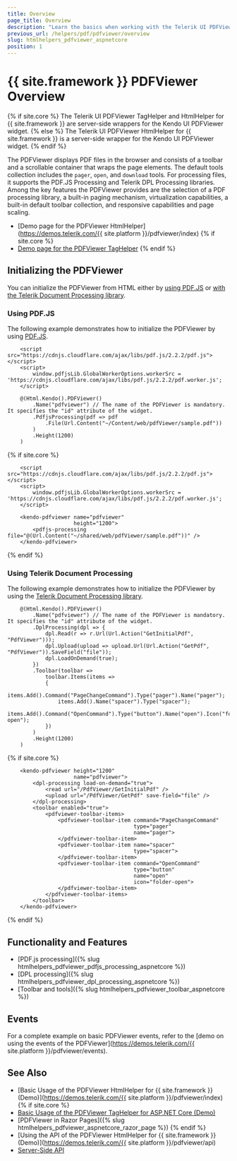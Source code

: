 ```yaml
---
title: Overview
page_title: Overview
description: "Learn the basics when working with the Telerik UI PDFViewer component for {{ site.framework }}."
previous_url: /helpers/pdf/pdfviewer/overview
slug: htmlhelpers_pdfviewer_aspnetcore
position: 1
---
```


# {{ site.framework }} PDFViewer Overview

{% if site.core %}
The Telerik UI PDFViewer TagHelper and HtmlHelper for {{ site.framework }} are server-side wrappers for the Kendo UI PDFViewer widget.
{% else %}
The Telerik UI PDFViewer HtmlHelper for {{ site.framework }} is a server-side wrapper for the Kendo UI PDFViewer widget.
{% endif %}

The PDFViewer displays PDF files in the browser and consists of a toolbar and a scrollable container that wraps the page elements. The default tools collection includes the `pager`, `open`, and `download` tools. For processing files, it supports the PDF.JS Processing and Telerik DPL Processing libraries. Among the key features the PDFViewer provides are the selection of a PDF processing library, a built-in paging mechanism, virtualization capabilities, a built-in default toolbar collection, and responsive capabilities and page scaling.

* [Demo page for the PDFViewer HtmlHelper](https://demos.telerik.com/{{ site.platform }}/pdfviewer/index)
{% if site.core %}
* [Demo page for the PDFViewer TagHelper](https://demos.telerik.com/aspnet-core/pdfviewer/tag-helper)
{% endif %}

## Initializing the PDFViewer

You can initialize the PDFViewer from HTML either by [using PDF.JS](#using-pdfjs) or [with the Telerik Document Processing library](#using-telerik-document-processing).

### Using PDF.JS

The following example demonstrates how to initialize the PDFViewer by using [PDF.JS](https://mozilla.github.io/pdf.js/).

```HtmlHelper
    <script src="https://cdnjs.cloudflare.com/ajax/libs/pdf.js/2.2.2/pdf.js"></script>
    <script>
        window.pdfjsLib.GlobalWorkerOptions.workerSrc = 'https://cdnjs.cloudflare.com/ajax/libs/pdf.js/2.2.2/pdf.worker.js';
    </script>

    @(Html.Kendo().PDFViewer()
        .Name("pdfviewer") // The name of the PDFViewer is mandatory. It specifies the "id" attribute of the widget.
        .PdfjsProcessing(pdf => pdf
            .File(Url.Content("~/Content/web/pdfViewer/sample.pdf"))
        )
        .Height(1200)
    )
```
{% if site.core %}
```TagHelper
    <script src="https://cdnjs.cloudflare.com/ajax/libs/pdf.js/2.2.2/pdf.js"></script>
    <script>
        window.pdfjsLib.GlobalWorkerOptions.workerSrc = 'https://cdnjs.cloudflare.com/ajax/libs/pdf.js/2.2.2/pdf.worker.js';
    </script>

    <kendo-pdfviewer name="pdfviewer"
                     height="1200">
        <pdfjs-processing file="@(Url.Content("~/shared/web/pdfViewer/sample.pdf"))" />
    </kendo-pdfviewer>
```
{% endif %}

### Using Telerik Document Processing

The following example demonstrates how to initialize the PDFViewer by using the [Telerik Document Processing library](https://docs.telerik.com/devtools/document-processing/introduction).

```HtmlHelper
    @(Html.Kendo().PDFViewer()
        .Name("pdfviewer") // The name of the PDFViewer is mandatory. It specifies the "id" attribute of the widget.
        .DplProcessing(dpl => {
            dpl.Read(r => r.Url(Url.Action("GetInitialPdf", "PdfViewer")));
            dpl.Upload(upload => upload.Url(Url.Action("GetPdf", "PdfViewer")).SaveField("file"));
            dpl.LoadOnDemand(true);
        })
        .Toolbar(toolbar =>
            toolbar.Items(items =>
            {
                items.Add().Command("PageChangeCommand").Type("pager").Name("pager");
                items.Add().Name("spacer").Type("spacer");
                items.Add().Command("OpenCommand").Type("button").Name("open").Icon("folder-open");
            })
        )
        .Height(1200)
    )
```
{% if site.core %}
```TagHelper
    <kendo-pdfviewer height="1200"
                     name="pdfviewer">
        <dpl-processing load-on-demand="true">
            <read url="/PdfViewer/GetInitialPdf" />
            <upload url="/PdfViewer/GetPdf" save-field="file" />
        </dpl-processing>
        <toolbar enabled="true">
            <pdfviewer-toolbar-items>
                <pdfviewer-toolbar-item command="PageChangeCommand"
                                        type="pager"
                                        name="pager">
                </pdfviewer-toolbar-item>
                <pdfviewer-toolbar-item name="spacer"
                                        type="spacer">
                </pdfviewer-toolbar-item>
                <pdfviewer-toolbar-item command="OpenCommand"
                                        type="button"
                                        name="open"
                                        icon="folder-open">
                </pdfviewer-toolbar-item>
            </pdfviewer-toolbar-items>
        </toolbar>
    </kendo-pdfviewer>
```
{% endif %}

## Functionality and Features

* [PDF.js processing]({% slug htmlhelpers_pdfviewer_pdfjs_processing_aspnetcore %})
* [DPL processing]({% slug htmlhelpers_pdfviewer_dpl_processing_aspnetcore %})
* [Toolbar and tools]({% slug htmlhelpers_pdfviewer_toolbar_aspnetcore %})

## Events

For a complete example on basic PDFViewer events, refer to the [demo on using the events of the PDFViewer](https://demos.telerik.com/{{ site.platform }}/pdfviewer/events).

## See Also

* [Basic Usage of the PDFViewer HtmlHelper for {{ site.framework }} (Demo)](https://demos.telerik.com/{{ site.platform }}/pdfviewer/index)
{% if site.core %}
* [Basic Usage of the PDFViewer TagHelper for ASP.NET Core (Demo)](https://demos.telerik.com/aspnet-core/pdfviewer/tag-helper)
* [PDFViewer in Razor Pages]({% slug htmlhelpers_pdfviewer_aspnetcore_razor_page %})
{% endif %}
* [Using the API of the PDFViewer HtmlHelper for {{ site.framework }} (Demo)](https://demos.telerik.com/{{ site.platform }}/pdfviewer/api)
* [Server-Side API](/api/pdfviewer)
